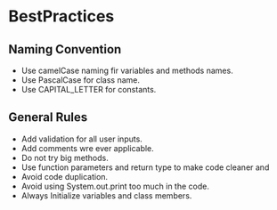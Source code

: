 # BestPractices

## Naming Convention
- Use camelCase naming fir variables and methods names.
- Use PascalCase for class name.
- Use CAPITAL_LETTER for constants.

## General Rules
- Add validation for all user inputs.
- Add comments wre ever applicable.
- Do not try big methods.
- Use function parameters and return type to make code cleaner and
- Avoid code duplication.
- Avoid using System.out.print too much in the code.
- Always Initialize variables and class members.
